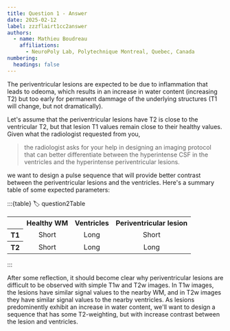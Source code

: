 ```yaml
---
title: Question 1 - Answer
date: 2025-02-12
label: zzzflairt1cc2answer
authors:
  - name: Mathieu Boudreau
    affiliations:
      - NeuroPoly Lab, Polytechnique Montreal, Quebec, Canada
numbering:
  headings: false
---
```


The periventricular lesions are expected to be due to inflammation that leads to odeoma, which results in an increase in water content (increasing T2) but too early for permanent dammage of the underlying structures (T1 will change, but not dramatically).

Let's assume that the periventricular lesions have T2 is close to the ventricular T2, but that lesion T1 values remain close to their healthy values. Given what the radiologist requested from you,

>the radiologist asks for your help in designing an imaging protocol that can better differentiate between the hyperintense CSF in the ventricles and the hyperintense periventricular lesions.

we want to design a pulse sequence that will provide better contrast between the periventricular lesions and the ventricles. Here's a summary table of some expected parameters:

:::{table}
:label: question2Table
<table>
   <tr>
      <th colspan="1" align="center"></th>
      <th colspan="1" align="center">Healthy WM</th>
      <th colspan="1" align="center">Ventricles</th>
      <th colspan="1" align="center">Periventricular lesion</th>

   </tr>
   <tr>
      <th colspan="1" align="left"><bold>T1</bold></td>
      <td colspan="1" align="center">Short</td>
      <td colspan="1" align="center">Long</td>
      <td colspan="1" align="center">Short</td>
   </tr>
   <tr>
      <th colspan="1" align="left"><bold>T2</bold></td>
      <td colspan="1" align="center">Short</td>
      <td colspan="1" align="center">Long</td>
      <td colspan="1" align="center">Long</td>
   </tr>
</table>
:::

After some reflection, it should become clear why periventricular lesions are difficult to be observed with simple T1w and T2w images. In T1w images, the lesions have similar signal values to the nearby WM, and in T2w images they have similar signal values to the nearby ventricles. As lesions predominently exhibit an increase in water content, we'll want to design a sequence that has some T2-weighting, but with increase contrast between the lesion and ventricles.

